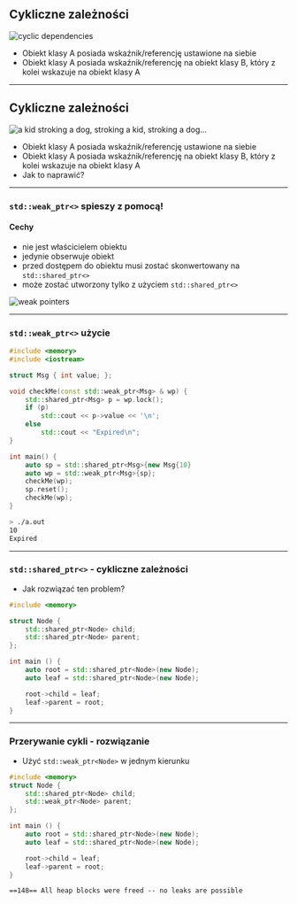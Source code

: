 ﻿<!-- .slide: data-auto-animate data-background="#111111" -->

## Cykliczne zależności

<img data-id="cyclic" data-src="../img/cyclicinverted.png" alt="cyclic dependencies" class="plain fragment fade-in">

* <!-- .element: class="fragment fade-in" --> Obiekt klasy A posiada wskaźnik/referencję ustawione na siebie
* <!-- .element: class="fragment fade-in" --> Obiekt klasy A posiada wskaźnik/referencję na obiekt klasy B, który z kolei wskazuje na obiekt klasy A

___
<!-- .slide: data-auto-animate data-background="#111111" -->

## Cykliczne zależności

<img data-id="cyclic" data-src="../img/cyclic_dependencies.gif" alt="a kid stroking a dog, stroking a kid, stroking a dog..." class="plain fragment fade-in">

* Obiekt klasy A posiada wskaźnik/referencję ustawione na siebie
* Obiekt klasy A posiada wskaźnik/referencję na obiekt klasy B, który z kolei wskazuje na obiekt klasy A
* <!-- .element: class="fragment fade-in" --> Jak to naprawić?

___

### `std::weak_ptr<>` spieszy z pomocą!

#### Cechy

* <!-- .element: class="fragment fade-in" --> nie jest właścicielem obiektu
* <!-- .element: class="fragment fade-in" --> jedynie obserwuje obiekt
* <!-- .element: class="fragment fade-in" --> przed dostępem do obiektu musi zostać skonwertowany na <code>std::shared_ptr<></code>
* <!-- .element: class="fragment fade-in" --> może zostać utworzony tylko z użyciem <code>std::shared_ptr<></code>

<div>
    <img data-src="../img/weakptrinverted.png" alt="weak pointers" class="plain fragment fade-in">
</div>

___

### `std::weak_ptr<>` użycie

<div class="multicolumn" style="position: relative">
<div class="col" style="width: 65%; flex: none">

```cpp
#include <memory>
#include <iostream>

struct Msg { int value; };

void checkMe(const std::weak_ptr<Msg> & wp) {
    std::shared_ptr<Msg> p = wp.lock();
    if (p)
        std::cout << p->value << '\n';
    else
        std::cout << "Expired\n";
}

int main() {
    auto sp = std::shared_ptr<Msg>{new Msg{10}};
    auto wp = std::weak_ptr<Msg>{sp};
    checkMe(wp);
    sp.reset();
    checkMe(wp);
}
```
<!-- .element: class="fragment fade-in" style="font-size: 0.57em" -->

</div>

<div class="col fragment fade-in">

```bash
> ./a.out
10
Expired
```

</div>
</div>

___

### `std::shared_ptr<>` - cykliczne zależności

* Jak rozwiązać ten problem?

```cpp
#include <memory>

struct Node {
    std::shared_ptr<Node> child;
    std::shared_ptr<Node> parent;
};

int main () {
    auto root = std::shared_ptr<Node>(new Node);
    auto leaf = std::shared_ptr<Node>(new Node);

    root->child = leaf;
    leaf->parent = root;
}
```

___

### Przerywanie cykli - rozwiązanie

* Użyć `std::weak_ptr<Node>` w jednym kierunku

```cpp
#include <memory>
struct Node {
    std::shared_ptr<Node> child;
    std::weak_ptr<Node> parent;
};

int main () {
    auto root = std::shared_ptr<Node>(new Node);
    auto leaf = std::shared_ptr<Node>(new Node);

    root->child = leaf;
    leaf->parent = root;
}
```

```text
==148== All heap blocks were freed -- no leaks are possible
```
<!-- .element: class="fragment fade-in" -->
